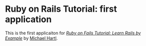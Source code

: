 # Ruby on Rails Tutorial: first application

This is the first applicaiton for [*Ruby on Fails Tutorial: Learn Rails by Example*](http://railstutorial.org/)
by [Michael Hartl](http://michaelhartl.com/).